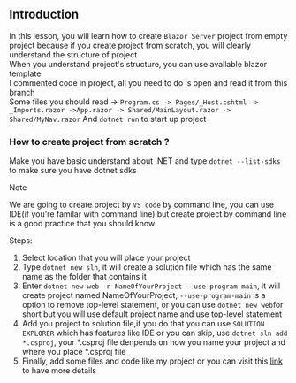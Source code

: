 ## Introduction

In this lesson, you will learn how to create `Blazor Server` project from empty project because if you create project from scratch, you will clearly understand the structure of project <br>
When you understand project's structure, you can use available blazor template <br>
I commented code in project, all you need to do is open and read it from this branch <br>
Some files you should read -> `Program.cs -> Pages/_Host.cshtml -> _Imports.razor ->App.razor -> Shared/MainLayout.razor -> Shared/MyNav.razor`
And `dotnet run` to start up project

### How to create project from scratch ?

Make you have basic understand about .NET and type `dotnet --list-sdks` to make sure you have dotnet sdks

> [!NOTE]
> We are going to create project by `VS code` by command line, you can use IDE(if you're familar with command line) but create project by command line is a good practice that you should know


Steps: <br>
1. Select location that you will place your project 
2. Type `dotnet new sln`, it will create a solution file which has the same name as the folder that contains it
3. Enter `dotnet new web -n NameOfYourProject --use-program-main`, it will create project named NameOfYourProject, `--use-program-main` is a option to remove top-level statement, or you can use `dotnet new web`for short but you will use default project name and use top-level statement
4. Add you project to solution file,if you do that you can use `SOLUTION EXPLORER` which has features like IDE or you can skip, use `dotnet sln add *.csproj`, your *.csproj file denpends on how you name your project and where you place *.csproj file
5. Finally, add some files and code like my project or you can visit this [link](https://www.yogihosting.com/blazor-first-application/) to have more details
